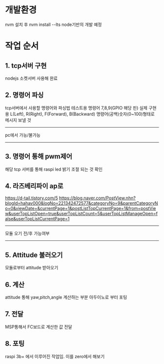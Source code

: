 # 개발환경
nvm 설치 후 nvm install --lts
node기반의 개발 예정

# 작업 순서

## 1. tcp서버 구현
nodejs 소켓서버 사용해 완료
## 2. 명령어 파싱
tcp서버에서 사용할 명령어와 파싱법
테스트용 명령어 7,8,9(GPIO 해당 핀)
실제 구현용 L(Left), R(Right), F(Forward), B(Backward)
명령어(공백)숫자(0~100)형태로 메시지 보낼 것
***
pc에서 가능/불가능
***
## 3. 명령어 통해 pwm제어
해당 tcp 서버를 통해 raspi led 밝기 조절 되는 것 확인
## 4. 라즈베리파이 ap로
https://d-tail.tistory.com/5
https://blog.naver.com/PostView.nhn?blogId=hahav000&logNo=221342472577&categoryNo=9&parentCategoryNo=0&viewDate=&currentPage=1&postListTopCurrentPage=1&from=postView&userTopListOpen=true&userTopListCount=5&userTopListManageOpen=false&userTopListCurrentPage=1

***
모듈 오기 전/후 가능여부
***
## 5. Attitude 불러오기
모듈로부터 attitude 받아오기
## 6. 계산
attitude 통해 yaw,pitch,angle 계산하는 부분 아두이노로 부터 포팅
## 7. 전달
MSP통해서 FC보드로 계산한 값 전달
## 8. 포팅
raspi 3b+ 에서 이루어진 작업임. 이를 zero에서 해보기

